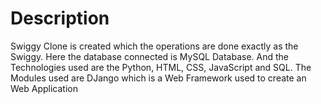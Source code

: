 # Description

Swiggy Clone is created which the operations are done exactly as the Swiggy. Here the database connected is MySQL Database. And the Technologies used are the Python, HTML, CSS, JavaScript and SQL. The Modules used are DJango which is a Web Framework used to create an Web Application
